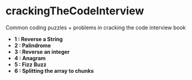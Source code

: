 # crackingTheCodeInterview

Common coding puzzles + problems in cracking the code interview book 

* **1 :  Reverse a String**
* **2 :  Palindrome**
* **3 :  Reverse an integer**
* **4 :  Anagram**
* **5 :  Fizz Buzz**
* **6 :  Splitting the array to chunks**
